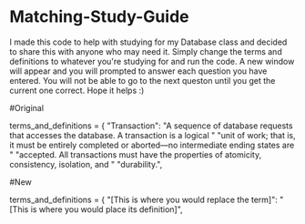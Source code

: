 # Matching-Study-Guide

I made this code to help with studying for my Database class and decided to share this with anyone who may need it. Simply change the terms and definitions to whatever you're studying for and run the code. A new window will appear and you will prompted to answer each question you have entered. You will not be able to go to the next queston until you get the current one correct. Hope it helps :)


#Original

terms_and_definitions = {
    "Transaction": "A sequence of database requests that accesses the database. A transaction is a logical "
                   "unit of work; that is, it must be entirely completed or aborted—no intermediate ending states are "
                   "accepted. All transactions must have the properties of atomicity, consistency, isolation, and "
                   "durability.",
                   
#New

terms_and_definitions = {
  "[This is where you would replace the term]": "[This is where you would place its definition]",
